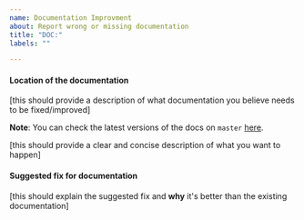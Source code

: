 ```yaml
---
name: Documentation Improvment
about: Report wrong or missing documentation
title: "DOC:"
labels: ""

---
```


#### Location of the documentation

[this should provide a description of what documentation you believe needs to be fixed/improved]

**Note**: You can check the latest versions of the docs on `master` [here](https://dev.pandas.io/docs).

[this should provide a clear and concise description of what you want to happen]

#### Suggested fix for documentation

[this should explain the suggested fix and **why** it's better than the existing documentation]

